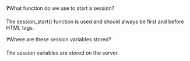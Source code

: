 :question:What function do we use to start a session?

The session_start() function is used and should always be first and before HTML tags.


:question:Where are these session variables stored? 

The session variables are stored on the server.